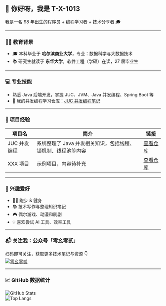 ## 👋 你好呀，我是 T-X-1013

我是一名 98 年出生的程序员 + 编程学习者 + 技术分享者 🎓  

---

### 🧑‍🎓 教育背景

- 🎓 本科毕业于 **哈尔滨商业大学**，专业：数据科学与大数据技术  
- 📚 研究生就读于 **东华大学**，软件工程（学硕）在读，27 届毕业生  

---

### 💻 专业技能

- 熟悉 Java 后端开发，掌握 JUC、JVM、Java 并发编程、Spring Boot 等  
- 🔗 我的并发编程学习仓库：[JUC 并发编程笔记](https://github.com/T-X-1013/JUC)

---

### 🚀 项目经验

| 项目名 | 简介 | 链接 |
|--------|------|------|
| JUC 并发编程 | 系统整理了 Java 并发相关知识，包括线程、锁机制、线程池等内容 | [查看仓库](https://github.com/T-X-1013/JUC) |
| XXX 项目 | 示例项目，内容待补充 | [查看仓库](https://github.com/T-X-1013/project-demo) |

---

### 🎯 兴趣爱好

- 🏃‍♂️ 跑步 & 健身  
- 📚 技术写作与整理知识笔记  
- 🎮 偶尔游戏、动漫和刷剧  
- 💡 喜欢尝试 AI 工具、效率工具  

---

### 📬 关注我：公众号「零幺零贰」

扫码即可关注，获取更多技术笔记与资源 👇  
[![零幺零贰](https://your-image-link.com/qrcode.png)](https://your-image-link.com/qrcode.png)

---

### 📈 GitHub 数据统计

![GitHub Stats](https://github-readme-stats.vercel.app/api?username=T-X-1013&show_icons=true&theme=radical)  
![Top Langs](https://github-readme-stats.vercel.app/api/top-langs/?username=T-X-1013&layout=compact&theme=radical)
